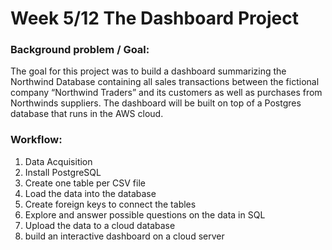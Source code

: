 # Week 5/12 The Dashboard Project
   
### Background problem / Goal:
The goal for this project was to build a dashboard summarizing the Northwind Database containing all sales transactions between the fictional company “Northwind Traders” and its customers as well as purchases from Northwinds suppliers. The dashboard will be built on top of a Postgres database that runs in the AWS cloud.

### Workflow:
1. Data Acquisition
2. Install PostgreSQL
3. Create one table per CSV file
4. Load the data into the database
5. Create foreign keys to connect the tables
6. Explore and answer possible questions on the data in SQL
7. Upload the data to a cloud database
8. build an interactive dashboard on a cloud server
